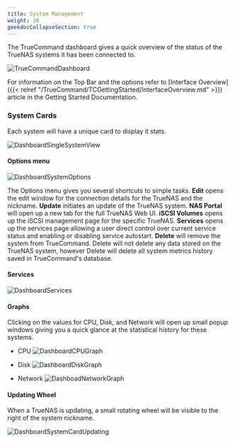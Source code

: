 ```yaml
---
title: System Management
weight: 30
geekdocCollapseSection: true
---
```


The TrueCommand dashboard gives a quick overview of the status of the TrueNAS systems it has been connected to.

![TrueCommandDashboard](/images/TrueCommand/2.0/TCDashBoard.png "TrueCommand Dashboard")

For information on the Top Bar and the options refer to [Interface Overview]({{< relref "/TrueCommand/TCGettingStarted/InterfaceOverview.md" >}}) article in the Getting Started Documentation.

### System Cards

Each system will have a unique card to display it stats.

![DashboardSingleSystemView](/images/TrueCommand/2.0/DashboardSingleSystemView.png "Dashboard Single System View")

#### Options menu

![DashboardSystemOptions](/images/TrueCommand/2.0/DashboardSystemOptions.png "Dashboard System Options")

The Options menu gives you several shortcuts to simple tasks.  **Edit** opens the edit window for the connection details for the TrueNAS and the nickname. **Update** initiates an update of the TrueNAS system. **NAS Portal** will open up a new tab for the full TrueNAS Web UI.  **iSCSI Volumes** opens up the iSCSI management page for the specific TrueNAS.  **Services** opens up the services page allowing a user direct control over current service status and enabling or disabling service autostart.  **Delete** will remove the system from TrueCommand.  Delete will not delete any data stored on the TrueNAS system, however Delete will delete all system metrics history saved in TrueCommand's database.

#### Services
![DashboardServices](/images/TrueCommand/2.0/DashboardServices.png "Dashboard Services")

#### Graphs

Clicking on the values for CPU, Disk, and Network will open up small popup windows giving you a quick glance at the statistical history for these systems.

+ CPU
![DashboardCPUGraph](/images/TrueCommand/2.0/DashboardCPUGraph.png "Dashboard CPU Graph")

+ Disk
![DashboardDiskGraph](/images/TrueCommand/2.0/DashboardDiskGraph.png "Dashboard Disk Graph")

+ Network
![DashboadNetworkGraph](/images/TrueCommand/2.0/DashboadNetworkGraph.png "Dashboad Network Graph")


#### Updating Wheel

When a TrueNAS is updating, a small rotating wheel will be visible to the right of the system nickname.

![DashboardSystemCardUpdating](/images/TrueCommand/2.0/DashboardSystemCardUpdating.png "Dashboard System Card Updating")

